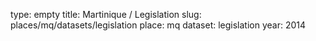 type: empty
title: Martinique / Legislation
slug: places/mq/datasets/legislation
place: mq
dataset: legislation
year: 2014
